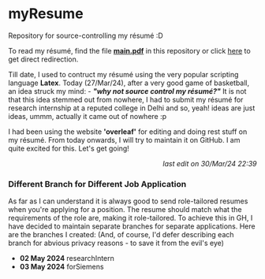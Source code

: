 # myResume
<p>
  Repository for source-controlling my résumé :D
</p>

<p>
  To read my résumé, find the file <a href = "main.pdf"><b>main.pdf</b></a> in this repository or click <a href = "main.pdf">here</a> to get direct redirection.
</p>

<p>
  Till date, I used to contruct my résumé using the very popular scripting language <b>Latex</b>. Today (27/Mar/24), after a very good game of basketball, an idea struck my mind: - <i><b>"why not source control my résumé?"</b></i> It is not that this idea stemmed out from nowhere, I had to submit my résumé for research internship at a reputed college in Delhi and so, yeah! ideas are just ideas, ummm, actually it came out of nowhere :p
</p>

<p>
  I had been using the website <b>'overleaf'</b> for editing and doing rest stuff on my résumé. From today onwards, I will try to maintain it on GitHub. I am quite excited for this. Let's get going!
  <p align = 'right'>
    <i>last edit on 30/Mar/24 22:39</i>
  </p>
</p>

### Different Branch for Different Job Application

As far as I can understand it is always good to send role-tailored resumes when you're applying for a position. The resume should match what the requirements of the role are, making it role-tailored. To achieve this in GH, I have decided to maintain separate branches for separate applications. Here are the branches I created: (And, of course, I'd defer describing each branch for abvious privacy reasons - to save it from the evil's eye)

* **02 May 2024** researchIntern
* **03 May 2024** forSiemens